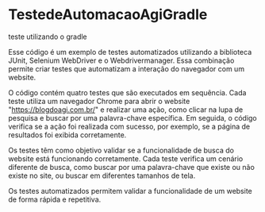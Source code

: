 # TestedeAutomacaoAgiGradle
teste utilizando o gradle

Esse código é um exemplo de testes automatizados utilizando a biblioteca JUnit, Selenium WebDriver e o Webdrivermanager. Essa combinação permite criar testes que automatizam a interação do navegador com um website.

O código contém quatro testes que são executados em sequência. Cada teste utiliza um navegador Chrome para abrir o website "https://blogdoagi.com.br/" e realizar uma ação, como clicar na lupa de pesquisa e buscar por uma palavra-chave específica. Em seguida, o código verifica se a ação foi realizada com sucesso, por exemplo, se a página de resultados foi exibida corretamente.

Os testes têm como objetivo validar se a funcionalidade de busca do website está funcionando corretamente. Cada teste verifica um cenário diferente de busca, como buscar por uma palavra-chave que existe ou não existe no site, ou buscar em diferentes tamanhos de tela.

Os testes automatizados permitem validar a funcionalidade de um website de forma rápida e repetitiva.



